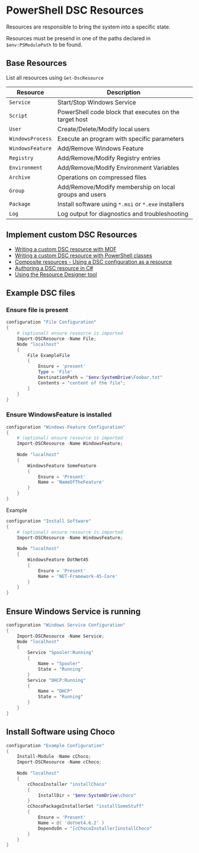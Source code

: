 # PowerShell DSC Resources
Resources are responsible to bring the system into a specific state.

Resources must be presend in one of the paths declared in `$env:PSModulePath` to be found.

## Base Resources
List all resources using `Get-DscResource `

| Resource         | Description                                            |
| ---------------- | ------------------------------------------------------ |
| `Service`        | Start/Stop Windows Service                             |
| `Script`         | PowerShell code block that executes on the target host |
| `User`           | Create/Delete/Modify local users                       |
| `WindowsProcess` | Execute an program with specific parameters            |
| `WindowsFeature` | Add/Remove Windows Feature                             |
| `Registry`       | Add/Remove/Modify Registry entries                     |
| `Environment`    | Add/Remove/Modify Environment Variables                |
| `Archive`        | Operations on compressed files                         |
| `Group`          | Add/Remove/Modify membership on local groups and users |
| `Package`        | Install software using `*.msi` or `*.exe` installers   |
| `Log`            | Log output for diagnostics and troubleshooting         |

## Implement custom DSC Resources
- [Writing a custom DSC resource with MOF](https://learn.microsoft.com/en-us/powershell/dsc/resources/authoringresourcemof?view=dsc-1.1)
- [Writing a custom DSC resource with PowerShell classes](https://learn.microsoft.com/en-us/powershell/dsc/resources/authoringresourceclass?view=dsc-1.1)
- [Composite resources - Using a DSC configuration as a resource](https://learn.microsoft.com/en-us/powershell/dsc/resources/authoringresourcecomposite?view=dsc-1.1)
- [Authoring a DSC resource in C#](https://learn.microsoft.com/en-us/powershell/dsc/resources/authoringresourcemofcs?view=dsc-1.1)
- [Using the Resource Designer tool](https://learn.microsoft.com/en-us/powershell/dsc/resources/authoringresourcemofdesigner?view=dsc-1.1)


## Example DSC files
### Ensure file is present
```powershell
configuration "File Configuration"
{
    # (optional) ensure resource is imported
    Import-DSCResource -Name File;
    Node "localhost"
    {
	    File ExampleFile
	    {
	        Ensure = 'present'
	        Type = 'File'
	        DestinationPath = "$env:SystemDrive\Foobar.txt"
	        Contents = "content of the file";
	    }
    }
}
```
### Ensure WindowsFeature is installed
```powershell
configuration "Windows-Feature Configuration"
{
    # (optional) ensure resource is imported
    Import-DSCResource -Name WindowsFeature;
     
    Node "localhost"
    {
	    WindowsFeature SomeFeature
	    {
	        Ensure = 'Present'
	        Name = 'NameOfTheFeature'
	    }
    }
}
```
Example
```powershell
configuration "Install Software"
{
    # (optional) ensure resource is imported
    Import-DSCResource -Name WindowsFeature;
     
    Node "localhost"
    {
	    WindowsFeature DotNet45
	    {
	        Ensure = 'Present'
	        Name = 'NET-Framework-45-Core'
	    }
    }
}
```
## Ensure Windows Service is running
```powershell
configuration "Windows Service Configuration"
{
	Import-DSCResource -Name Service;
	Node "localhost"
	{
	    Service "Spooler:Running"
	    {
		    Name = "Spooler"
		    State = "Running"
		}
		Service "DHCP:Running"
		{
			Name = "DHCP"
			State = "Running"
		}
	}
}
```
## Install Software using Choco
```powershell
configuration "Example Configuration"
{
    Install-Module -Name cChoco;
    Import-DSCResource -Name cChoco;
    
	Node "localhost"
	{
		cChocoInstaller "installChoco"
		{
	        InstallDir = "$env:SystemDrive\choco"
	    }
	    cChocoPackageInstallerSet "installSomeStuff"
	    {
	        Ensure = 'Present'
	        Name = @( 'dotnet4.6.2' )
	        DependsOn = "[cChocoInstaller]installChoco"
	    }
	}
}
```
